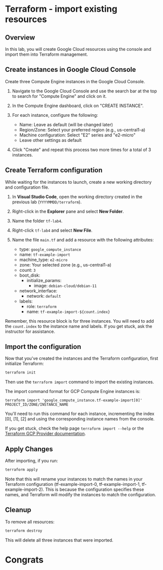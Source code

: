 # Terraform - import existing resources

## Overview
In this lab, you will create Google Cloud resources using the console and import them into Terraform management. 

## Create instances in Google Cloud Console
Create three Compute Engine instances in the Google Cloud Console. 

1. Navigate to the Google Cloud Console and use the search bar at the top to search for "Compute Engine" and click on it.

2. In the Compute Engine dashboard, click on "CREATE INSTANCE".

3. For each instance, configure the following:
   - Name: Leave as default (will be changed later)
   - Region/Zone: Select your preferred region (e.g., us-central1-a)
   - Machine configuration: Select "E2" series and "e2-micro"
   - Leave other settings as default

4. Click "Create" and repeat this process two more times for a total of 3 instances.

## Create Terraform configuration 
While waiting for the instances to launch, create a new working directory and configuration file. 

1. In **Visual Studio Code**, open the working directory created in the previous lab (`YYYYMMDD/terraform`).

2. Right-click in the **Explorer** pane and select **New Folder**.

3. Name the folder `tf-lab4`.

4. Right-click `tf-lab4` and select **New File**.

5. Name the file `main.tf` and add a resource with the following attributes:

   - type: `google_compute_instance`
   - name: `tf-example-import`
   - machine_type: `e2-micro`
   - zone: Your selected zone (e.g., us-central1-a)
   - count: `3`
   - boot_disk:
     - initialize_params:
       - image: `debian-cloud/debian-11`
   - network_interface:
     - network: `default`
   - labels:
     - role: `terraform`
     - name: `tf-example-import-${count.index}`

Remember, this resource block is for three instances. You will need to add the `count.index` to the instance name and labels. If you get stuck, ask the instructor for assistance.

## Import the configuration 
Now that you've created the instances and the Terraform configuration, first initialize Terraform:

```bash
terraform init
```

Then use the `terraform import` command to import the existing instances. 

The import command format for GCP Compute Engine instances is:
```
terraform import 'google_compute_instance.tf-example-import[0]' PROJECT_ID/ZONE/INSTANCE_NAME
```

You'll need to run this command for each instance, incrementing the index [0], [1], [2] and using the corresponding instance names from the console.

If you get stuck, check the help page `terraform import --help` or the [Terraform GCP Provider documentation](https://registry.terraform.io/providers/hashicorp/google/latest/docs/resources/compute_instance#import).

## Apply Changes

After importing, if you run:
```bash
terraform apply
```

Note that this will rename your instances to match the names in your Terraform configuration (tf-example-import-0, tf-example-import-1, tf-example-import-2). This is because the configuration specifies these names, and Terraform will modify the instances to match the configuration.

## Cleanup

To remove all resources:
```bash
terraform destroy
```

This will delete all three instances that were imported.

# Congrats

